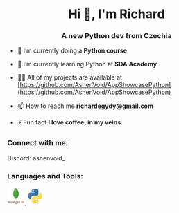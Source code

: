 <h1 align="center">Hi 👋, I'm Richard</h1>
<h3 align="center">A new Python dev from Czechia</h3>

- 🔭 I’m currently doing a **Python course**

- 🌱 I’m currently learning Python at **SDA Academy**

- 👨‍💻 All of my projects are available at [https://github.com/AshenVoid/AppShowcasePython](https://github.com/AshenVoid/AppShowcasePython)

- 📫 How to reach me **richardegydy@gmail.com**

- ⚡ Fun fact **I love coffee, in my veins**

<h3 align="left">Connect with me:</h3>
<p align="left">
  Discord: ashenvoid_
</p>

<h3 align="left">Languages and Tools:</h3>
<p align="left"> <a href="https://www.mongodb.com/" target="_blank" rel="noreferrer"> <img src="https://raw.githubusercontent.com/devicons/devicon/master/icons/mongodb/mongodb-original-wordmark.svg" alt="mongodb" width="40" height="40"/> </a> <a href="https://www.python.org" target="_blank" rel="noreferrer"> <img src="https://raw.githubusercontent.com/devicons/devicon/master/icons/python/python-original.svg" alt="python" width="40" height="40"/> </a> </p>

